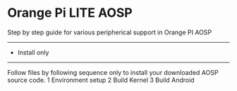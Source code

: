 # Orange Pi LITE AOSP
Step by step guide for various peripherical support in Orange PI AOSP

*****************
* Install only  
*****************
Follow files by following sequence only to install your downloaded AOSP source code.
1	Environment setup
2 Build Kernel
3 Build Android
